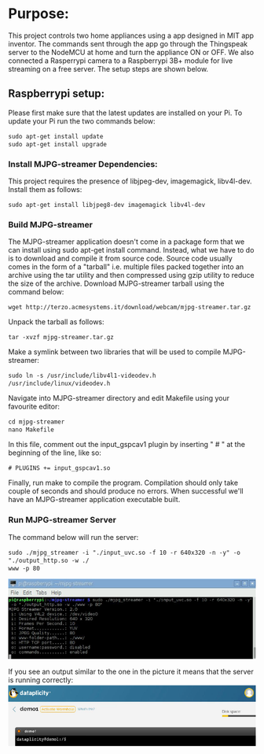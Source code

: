 # Purpose:
This project controls two home appliances using a app designed in MIT app inventor. The commands sent through the app go through the Thingspeak server to the NodeMCU at home and turn the appliance ON or OFF. 
We also connected a Rasperrypi camera to a Raspberrypi 3B+ module for live streaming on a free server. The setup steps are shown below.
## Raspberrypi setup:
Please first make sure that the latest updates are installed on your Pi. To update your Pi run
the two commands below:
```
sudo apt-get install update
sudo apt-get install upgrade
```
### Install MJPG-streamer Dependencies:
This project requires the presence of libjpeg-dev, imagemagick, libv4l-dev. Install them as
follows:
```
sudo apt-get install libjpeg8-dev imagemagick libv4l-dev
```
### Build MJPG-streamer
The MJPG-streamer application doesn't come in a package form that we can install
using sudo apt-get install command. Instead, what we have to do is to download and compile
it from source code.
Source code usually comes in the form of a "tarball" i.e. multiple files packed together into
an archive using the tar utility and then compressed using gzip utility to reduce the size of the
archive.
Download MJPG-streamer tarball using the command below:
```
wget http://terzo.acmesystems.it/download/webcam/mjpg-streamer.tar.gz
```
Unpack the tarball as follows:
```
tar -xvzf mjpg-streamer.tar.gz
```
Make a symlink between two libraries that will be used to compile MJPG-streamer:
```
sudo ln -s /usr/include/libv4l1-videodev.h /usr/include/linux/videodev.h
```
Navigate into MJPG-streamer directory and edit Makefile using your favourite editor:
```
cd mjpg-streamer
nano Makefile
```
In this file, comment out the input_gspcav1 plugin by inserting " # " at the beginning of the
line, like so:
```
# PLUGINS += input_gspcav1.so
```
Finally, run make to compile the program.
Compilation should only take couple of seconds and should produce no errors. When
successful we'll have an MJPG-streamer application executable built.
### Run MJPG-streamer Server
The command below will run the server:
```
sudo ./mjpg_streamer -i "./input_uvc.so -f 10 -r 640x320 -n -y" -o "./output_http.so -w ./
www -p 80
```
![alt text](image.png)

If you see an output similar to the one in the picture it means that the server is running
correctly:
![alt text](image-1.png)